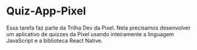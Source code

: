 # Quiz-App-Pixel

Essa tarefa faz parte da Trilha Dev da Pixel. Nela precisamos desenvolver um aplicativo de quizzes da Pixel usando inteiramente a linguagem JavaScript e a biblioteca React Native.
